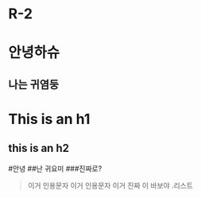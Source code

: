 # R-2
# 안녕하슈
## 나는 귀염둥
This is an h1
==============
this is an h2
--------------
#안녕
##난 귀요미
###진짜로?
>이거 인용문자
> 이거 인용문자
> 이거 진짜 
> 이 바보야
.리스트
